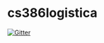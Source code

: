 # cs386logistica

[![Gitter](https://badges.gitter.im/Join%20Chat.svg)](https://gitter.im/cap377/cs386logistica?utm_source=badge&utm_medium=badge&utm_campaign=pr-badge&utm_content=badge)